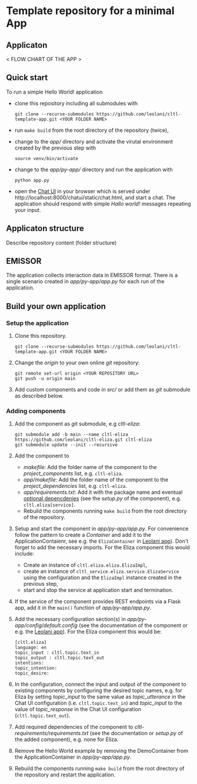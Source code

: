 # Template repository for a minimal App

## Applicaton

< FLOW CHART OF THE APP >

## Quick start

To run a simple Hello World! application
- clone this repository including all submodules with

      git clone --recurse-submodules https://github.com/leolani/cltl-template-app.git <YOUR FOLDER NAME>

- run `make build` from the root directory of the repository (twice),
- change to the *app/* directory and activate the virutal environment created by the previous step with

      source venv/bin/activate

- change to the *app/py-app/* directory and run the application with

      python app.py

- open the [Chat UI](http://localhost:8000/chatui/static/chat.html) in your browser which is served under
  http://localhost:8000/chatui/static/chat.html, and start a chat. The application should respond with simple
  *Hallo world!* messages repeating your input.

## Applicaton structure

Describe repository content (folder structure)

## EMISSOR

The application collects interaction data in EMISSOR format.
There is a single scenario created in *app/py-app/app.py*
for each run of the application.

## Build your own application

### Setup the application

1. Clone this repository.

       git clone --recurse-submodules https://github.com/leolani/cltl-template-app.git <YOUR FOLDER NAME>

1. Change the *origin* to your own online *git* repository:

       git remote set-url origin <YOUR REPOSITORY URL>
       git push -u origin main

1. Add custom components and code in *src/* or add them as *git* submodule as described below.

### Adding components

1. Add the component as *git* submodule, e.g *cltl-eliza*:

       git submodule add -b main --name cltl-eliza https://github.com/leolani/cltl-eliza.git cltl-eliza
       git submodule update --init --recursive

1. Add the component to
    - *makefile*: Add the folder name of the component to the *project_components* list, e.g. `cltl-eliza`.
    - *app/makefile*: Add the folder name of the component to the *project_dependencies* list, e.g. `cltl-eliza`.
    - *app/requirements.txt*: Add it with the package name and eventual
      [optional depencdenies](https://setuptools.pypa.io/en/latest/userguide/dependency_management.html#optional-dependencies)
      (see the *setup.py* of the component), e.g. `cltl.eliza[service]`.
    - Rebuild the components running `make build` from the root directory of the repository.

1. Setup and start the component in *app/py-app/app.py*. For convenience follow
   the pattern to create a *Container* and add it to the ApplicationContaienr, see e.g. the `ElizaContainer` in
   [Leolani app](https://github.com/leolani/eliza-app/blob/main/app/py-app/app.py)). Don't forget to add the
   necessary imports. For the Eliza component this would include:
   - Create an instance of `cltl.eliza.eliza.ElizaImpl`,
   - create an instance of `cltl_service.eliza.service.ElizaService` using the configuration and the `ElizaImpl`
     instance created in the previous step,
   - start and stop the service at application start and termination.
1. If the service of the component provides REST endpoints via a Flask app, add it in the `main()` function of
   *app/py-app/app.py*.
1. Add the necessary configuration section(s) in *app/py-app/config/default.config* (see the documentation of the
   component or e.g.
   the [Leolani app](https://github.com/leolani/cltl-leolani-app/blob/main/py-app/config/default.config)). For the
   Eliza component this would be:

       [cltl.eliza]
       language: en
       topic_input : cltl.topic.text_in
       topic_output : cltl.topic.text_out
       intentions:
       topic_intention:
       topic_desire:

1. In the configuration, connect the input and output of the component to existing components by configuring the desired
   topic names, e.g. for Eliza by setting _topic_input_ to the same value as _topic_utterance_ in the Chat UI configuration
   (i.e. `cltl.topic.text_in`) and _topic_input_ to the value of _topic_response_ in the Chat UI configuration
   (`cltl.topic.text_out`).
1. Add required dependencies of the component to *cltl-requirements/requirements.txt* (see the documentation or
   *setup.py* of the added component), e.g. none for Eliza.
1. Remove the Hello World example by removing the DemoContainer from the ApplicationContainer in *app/py-app/app.py*.
1. Rebuild the components running `make build` from the root directory of the repository and restart the application.